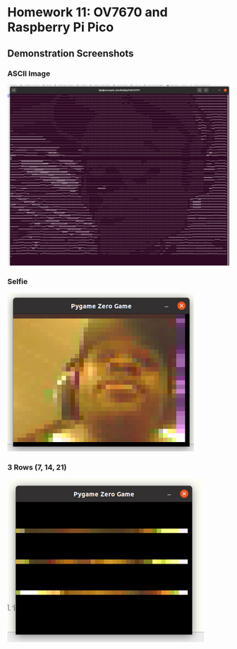 # Homework 11: OV7670 and Raspberry Pi Pico

## Demonstration Screenshots

### ASCII Image

![ASCII self potrait](./Images/ASCII_image.png)

### Selfie

![3 rows of pixels](./Images/selfie.png)

### 3 Rows (7, 14, 21)

![3 rows of pixels](./Images/3bars.png)
